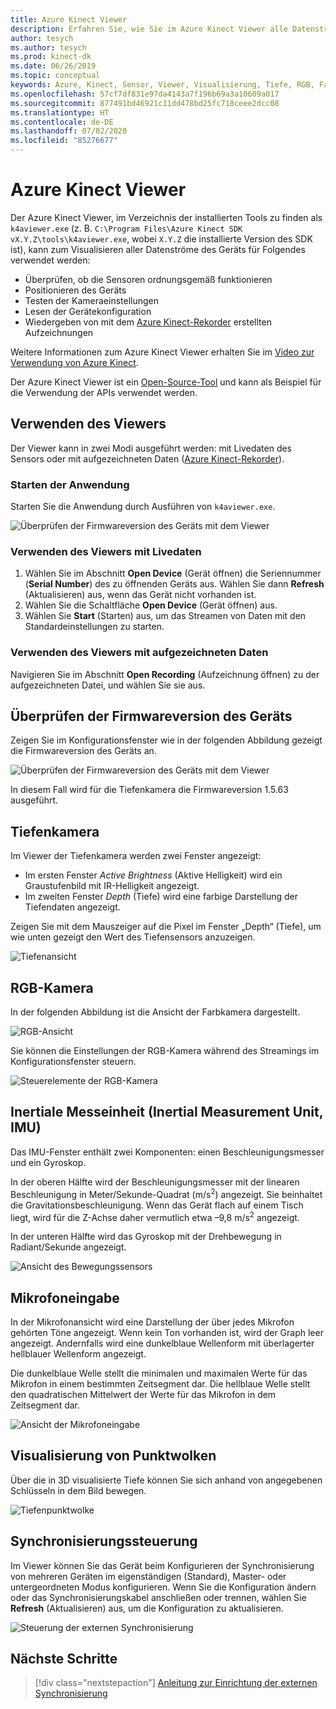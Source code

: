 ```yaml
---
title: Azure Kinect Viewer
description: Erfahren Sie, wie Sie im Azure Kinect Viewer alle Datenströme des Geräts visualisieren.
author: tesych
ms.author: tesych
ms.prod: kinect-dk
ms.date: 06/26/2019
ms.topic: conceptual
keywords: Azure, Kinect, Sensor, Viewer, Visualisierung, Tiefe, RGB, Farbe, IMU, Audiodaten, Mikrofon, Punktwolke
ms.openlocfilehash: 57cf7df831e97da4143a7f196b69a3a10609a017
ms.sourcegitcommit: 877491bd46921c11dd478bd25fc718ceee2dcc08
ms.translationtype: HT
ms.contentlocale: de-DE
ms.lasthandoff: 07/02/2020
ms.locfileid: "85276677"
---
```

# <a name="azure-kinect-viewer"></a>Azure Kinect Viewer

Der Azure Kinect Viewer, im Verzeichnis der installierten Tools zu finden als `k4aviewer.exe` (z. B. `C:\Program Files\Azure Kinect SDK vX.Y.Z\tools\k4aviewer.exe`, wobei `X.Y.Z` die installierte Version des SDK ist), kann zum Visualisieren aller Datenströme des Geräts für Folgendes verwendet werden:

* Überprüfen, ob die Sensoren ordnungsgemäß funktionieren
* Positionieren des Geräts
* Testen der Kameraeinstellungen
* Lesen der Gerätekonfiguration
* Wiedergeben von mit dem [Azure Kinect-Rekorder](azure-kinect-recorder.md) erstellten Aufzeichnungen

Weitere Informationen zum Azure Kinect Viewer erhalten Sie im [Video zur Verwendung von Azure Kinect](https://www.microsoft.com/videoplayer/embed/RE3hNwG).

Der Azure Kinect Viewer ist ein [Open-Source-Tool](https://github.com/microsoft/Azure-Kinect-Sensor-SDK/tree/develop/tools/k4aviewer) und kann als Beispiel für die Verwendung der APIs verwendet werden.

## <a name="use-viewer"></a>Verwenden des Viewers

Der Viewer kann in zwei Modi ausgeführt werden: mit Livedaten des Sensors oder mit aufgezeichneten Daten ([Azure Kinect-Rekorder](azure-kinect-recorder.md)).

### <a name="start-application"></a>Starten der Anwendung

Starten Sie die Anwendung durch Ausführen von `k4aviewer.exe`.

![Überprüfen der Firmwareversion des Geräts mit dem Viewer](./media/how-to-guides/open-viewer.png)

### <a name="use-the-viewer-with-live-data"></a>Verwenden des Viewers mit Livedaten

1. Wählen Sie im Abschnitt **Open Device** (Gerät öffnen) die Seriennummer (**Serial Number**) des zu öffnenden Geräts aus. Wählen Sie dann **Refresh** (Aktualisieren) aus, wenn das Gerät nicht vorhanden ist.
2. Wählen Sie die Schaltfläche **Open Device** (Gerät öffnen) aus.
3. Wählen Sie **Start** (Starten) aus, um das Streamen von Daten mit den Standardeinstellungen zu starten.

### <a name="use-the-viewer-with-recorded-data"></a>Verwenden des Viewers mit aufgezeichneten Daten

Navigieren Sie im Abschnitt **Open Recording** (Aufzeichnung öffnen) zu der aufgezeichneten Datei, und wählen Sie sie aus.

## <a name="check-device-firmware-version"></a>Überprüfen der Firmwareversion des Geräts

Zeigen Sie im Konfigurationsfenster wie in der folgenden Abbildung gezeigt die Firmwareversion des Geräts an.

![Überprüfen der Firmwareversion des Geräts mit dem Viewer](./media/how-to-guides/check-firmware-update.png)

In diesem Fall wird für die Tiefenkamera die Firmwareversion 1.5.63 ausgeführt.

## <a name="depth-camera"></a>Tiefenkamera

Im Viewer der Tiefenkamera werden zwei Fenster angezeigt:

* Im ersten Fenster *Active Brightness* (Aktive Helligkeit) wird ein Graustufenbild mit IR-Helligkeit angezeigt.
* Im zweiten Fenster *Depth* (Tiefe) wird eine farbige Darstellung der Tiefendaten angezeigt.

Zeigen Sie mit dem Mauszeiger auf die Pixel im Fenster „Depth“ (Tiefe), um wie unten gezeigt den Wert des Tiefensensors anzuzeigen.

![Tiefenansicht](./media/how-to-guides/depth-camera.png)

## <a name="rgb-camera"></a>RGB-Kamera

In der folgenden Abbildung ist die Ansicht der Farbkamera dargestellt.

![RGB-Ansicht](./media/how-to-guides/viewer-rgb-camera.png)

Sie können die Einstellungen der RGB-Kamera während des Streamings im Konfigurationsfenster steuern.

![Steuerelemente der RGB-Kamera](./media/how-to-guides/rgb-camera-settings.png)

## <a name="inertial-measurement-unit-imu"></a>Inertiale Messeinheit (Inertial Measurement Unit, IMU)

Das IMU-Fenster enthält zwei Komponenten: einen Beschleunigungsmesser und ein Gyroskop.

In der oberen Hälfte wird der Beschleunigungsmesser mit der linearen Beschleunigung in Meter/Sekunde-Quadrat (m/s<sup>2</sup>) angezeigt.  Sie beinhaltet die Gravitationsbeschleunigung. Wenn das Gerät flach auf einem Tisch liegt, wird für die Z-Achse daher vermutlich etwa –9,8 m/s<sup>2</sup> angezeigt.

In der unteren Hälfte wird das Gyroskop mit der Drehbewegung in Radiant/Sekunde angezeigt.

![Ansicht des Bewegungssensors](./media/how-to-guides/viewer-mu-settings.png)

## <a name="microphone-input"></a>Mikrofoneingabe

In der Mikrofonansicht wird eine Darstellung der über jedes Mikrofon gehörten Töne angezeigt. Wenn kein Ton vorhanden ist, wird der Graph leer angezeigt. Andernfalls wird eine dunkelblaue Wellenform mit überlagerter hellblauer Wellenform angezeigt.

Die dunkelblaue Welle stellt die minimalen und maximalen Werte für das Mikrofon in einem bestimmten Zeitsegment dar. Die hellblaue Welle stellt den quadratischen Mittelwert der Werte für das Mikrofon in dem Zeitsegment dar.

![Ansicht der Mikrofoneingabe](./media/how-to-guides/microphone-data.png)

## <a name="point-cloud-visualization"></a>Visualisierung von Punktwolken

Über die in 3D visualisierte Tiefe können Sie sich anhand von angegebenen Schlüsseln in dem Bild bewegen.

![Tiefenpunktwolke](./media/how-to-guides/depth-point-cloud.png)

## <a name="synchronization-control"></a>Synchronisierungssteuerung

Im Viewer können Sie das Gerät beim Konfigurieren der Synchronisierung von mehreren Geräten im eigenständigen (Standard), Master- oder untergeordneten Modus konfigurieren.
Wenn Sie die Konfiguration ändern oder das Synchronisierungskabel anschließen oder trennen, wählen Sie **Refresh** (Aktualisieren) aus, um die Konfiguration zu aktualisieren.

![Steuerung der externen Synchronisierung](./media/how-to-guides/sync-control.png)

## <a name="next-steps"></a>Nächste Schritte

> [!div class="nextstepaction"]
>[Anleitung zur Einrichtung der externen Synchronisierung](https://support.microsoft.com/help/4494429/sync-multiple-azure-kinect-dk-devices)
